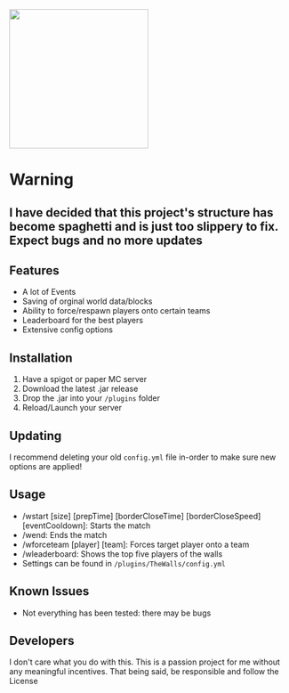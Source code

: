 <div>
  <img width="250" height="250" src="https://github.com/Camerxxn/The-Walls/blob/main/src/main/resources/Icon.png" />
</div>

# Warning
## I have decided that this project's structure has become spaghetti and is just too slippery to fix. Expect bugs and no more updates

## Features

- A lot of Events
- Saving of orginal world data/blocks
- Ability to force/respawn players onto certain teams
- Leaderboard for the best players
- Extensive config options

## Installation
1. Have a spigot or paper MC server
2. Download the latest .jar release 
3. Drop the .jar into your `/plugins` folder
4. Reload/Launch your server

## Updating
I recommend deleting your old `config.yml` file in-order to make sure new options are applied!

## Usage
- /wstart [size] [prepTime] [borderCloseTime] [borderCloseSpeed] [eventCooldown]: Starts the match
- /wend: Ends the match
- /wforceteam [player] [team]: Forces target player onto a team
- /wleaderboard: Shows the top five players of the walls
- Settings can be found in `/plugins/TheWalls/config.yml`

## Known Issues

- Not everything has been tested: there may be bugs

## Developers

I don't care what you do with this. This is a passion project for me without any meaningful incentives. That being said, be responsible and follow the License
